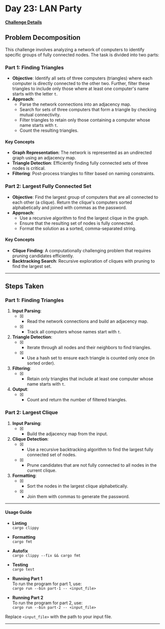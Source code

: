 # Day 23: LAN Party

[**Challenge Details**](docs/challenge_1.txt)

## Problem Decomposition

This challenge involves analyzing a network of computers to identify specific groups of fully connected nodes. The task is divided into two parts:

### Part 1: Finding Triangles
- **Objective**: Identify all sets of three computers (triangles) where each computer is directly connected to the other two. Further, filter these triangles to include only those where at least one computer's name starts with the letter `t`.
- **Approach**:
  - Parse the network connections into an adjacency map.
  - Search for sets of three computers that form a triangle by checking mutual connectivity.
  - Filter triangles to retain only those containing a computer whose name starts with `t`.
  - Count the resulting triangles.

#### Key Concepts
- **Graph Representation**: The network is represented as an undirected graph using an adjacency map.
- **Triangle Detection**: Efficiently finding fully connected sets of three nodes is critical.
- **Filtering**: Post-process triangles to filter based on naming constraints.

### Part 2: Largest Fully Connected Set
- **Objective**: Find the largest group of computers that are all connected to each other (a clique). Return the clique's computers sorted alphabetically and joined with commas as the password.
- **Approach**:
  - Use a recursive algorithm to find the largest clique in the graph.
  - Ensure that the resulting set of nodes is fully connected.
  - Format the solution as a sorted, comma-separated string.

#### Key Concepts
- **Clique Finding**: A computationally challenging problem that requires pruning candidates efficiently.
- **Backtracking Search**: Recursive exploration of cliques with pruning to find the largest set.

---

## Steps Taken

### Part 1: Finding Triangles
1. **Input Parsing**:
   - [x] - Read the network connections and build an adjacency map.
   - [x] - Track all computers whose names start with `t`.
1. **Triangle Detection**:
   - [x] - Iterate through all nodes and their neighbors to find triangles.
   - [x] - Use a hash set to ensure each triangle is counted only once (in sorted order).
2. **Filtering**:
   - [x] - Retain only triangles that include at least one computer whose name starts with `t`.
3. **Output**:
   - [x] - Count and return the number of filtered triangles.

### Part 2: Largest Clique
1. **Input Parsing**:
   - [x] - Build the adjacency map from the input.
2. **Clique Detection**:
   - [x] - Use a recursive backtracking algorithm to find the largest fully connected set of nodes.
   - [x] - Prune candidates that are not fully connected to all nodes in the current clique.
3. **Formatting**:
   - [x] - Sort the nodes in the largest clique alphabetically.
   - [x] - Join them with commas to generate the password.

---

#### Usage Guide

- **Linting**  
  `cargo clippy`

- **Formatting**  
  `cargo fmt`

- **Autofix**  
  `cargo clippy --fix && cargo fmt`

- **Testing**  
  `cargo test`

- **Running Part 1**  
  To run the program for part 1, use:  
  `cargo run --bin part-1 -- <input_file>`

- **Running Part 2**  
  To run the program for part 2, use:  
  `cargo run --bin part-2 -- <input_file>`

Replace `<input_file>` with the path to your input file.

---